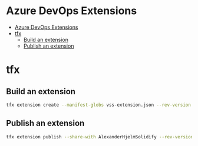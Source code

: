 # Azure DevOps Extensions
<!--ts-->
* [Azure DevOps Extensions](azure-extensions.md#azure-devops-extensions)
* [tfx](azure-extensions.md#tfx)
   * [Build an extension](azure-extensions.md#build-an-extension)
   * [Publish an extension](azure-extensions.md#publish-an-extension)

<!-- Added by: runner, at: Mon Sep 20 14:17:08 UTC 2021 -->

<!--te-->

# tfx

## Build an extension
```bash
tfx extension create --manifest-globs vss-extension.json --rev-version
```

## Publish an extension
```bash
tfx extension publish --share-with AlexanderHjelmSolidify --rev-version --token <PAT>
```
